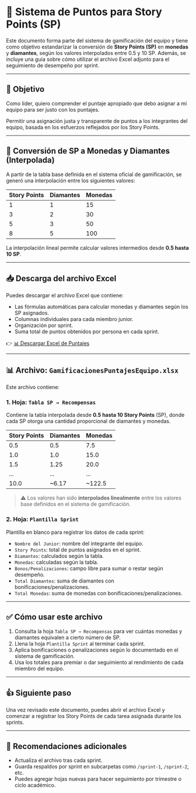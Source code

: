 # 📘 Sistema de Puntos para Story Points (SP)

Este documento forma parte del sistema de gamificación del equipo y tiene como objetivo estandarizar la conversión de **Story Points (SP)** en **monedas** y **diamantes**, según los valores interpolados entre 0.5 y 10 SP. Además, se incluye una guía sobre cómo utilizar el archivo Excel adjunto para el seguimiento de desempeño por sprint.

---

## 🎯 Objetivo

Como líder, quiero comprender el puntaje apropiado que debo asignar a mi equipo para ser justo con los puntajes.

Permitir una asignación justa y transparente de puntos a los integrantes del equipo, basada en los esfuerzos reflejados por los Story Points.

---
## 🔢 Conversión de SP a Monedas y Diamantes (Interpolada)

A partir de la tabla base definida en el sistema oficial de gamificación, se generó una interpolación entre los siguientes valores:

| Story Points | Diamantes | Monedas |
|--------------|-----------|---------|
| 1            | 1         | 15      |
| 3            | 2         | 30      |
| 5            | 3         | 50      |
| 8            | 5         | 100     |

La interpolación lineal permite calcular valores intermedios desde **0.5 hasta 10 SP**.

---

## 📥 Descarga del archivo Excel

Puedes descargar el archivo Excel que contiene:
- Las fórmulas automáticas para calcular monedas y diamantes según los SP asignados.
- Columnas individuales para cada miembro junior.
- Organización por sprint.
- Suma total de puntos obtenidos por persona en cada sprint.

👉 [📊 Descargar Excel de Puntajes](./GamificacionesPuntajesEquipo.xlsx)

---

## 📊 Archivo: `GamificacionesPuntajesEquipo.xlsx`

Este archivo contiene:

### 1. **Hoja: `Tabla SP → Recompensas`**
Contiene la tabla interpolada desde **0.5 hasta 10 Story Points** (SP), donde cada SP otorga una cantidad proporcional de diamantes y monedas.

| Story Points | Diamantes | Monedas |
|--------------|-----------|---------|
| 0.5          | 0.5       | 7.5     |
| 1.0          | 1.0       | 15.0    |
| 1.5          | 1.25      | 20.0    |
| ...          | ...       | ...     |
| 10.0         | ~6.17     | ~122.5  |

> ⚠️ Los valores han sido **interpolados linealmente** entre los valores base definidos en el sistema de gamificación.

### 2. **Hoja: `Plantilla Sprint`**
Plantilla en blanco para registrar los datos de cada sprint:

- `Nombre del Junior`: nombre del integrante del equipo.
- `Story Points`: total de puntos asignados en el sprint.
- `Diamantes`: calculados según la tabla.
- `Monedas`: calculadas según la tabla.
- `Bonos/Penalizaciones`: campo libre para sumar o restar según desempeño.
- `Total Diamantes`: suma de diamantes con bonificaciones/penalizaciones.
- `Total Monedas`: suma de monedas con bonificaciones/penalizaciones.

---

## ✅ Cómo usar este archivo

1. Consulta la hoja `Tabla SP → Recompensas` para ver cuántas monedas y diamantes equivalen a cierto número de SP.
2. Llena la hoja `Plantilla Sprint` al terminar cada sprint.
3. Aplica bonificaciones o penalizaciones según lo documentado en el sistema de gamificación.
4. Usa los totales para premiar o dar seguimiento al rendimiento de cada miembro del equipo.

---
## 👍 Siguiente paso

Una vez revisado este documento, puedes abrir el archivo Excel y comenzar a registrar los Story Points de cada tarea asignada durante los sprints.

---

## 📎 Recomendaciones adicionales
- Actualiza el archivo tras cada sprint.
- Guarda respaldos por sprint en subcarpetas como `/sprint-1`, `/sprint-2`, etc.
- Puedes agregar hojas nuevas para hacer seguimiento por trimestre o ciclo académico.



